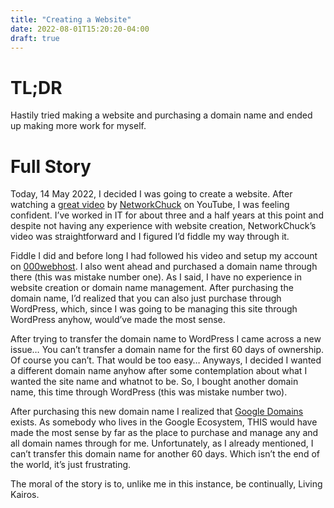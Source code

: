 ```yaml
---
title: "Creating a Website"
date: 2022-08-01T15:20:20-04:00
draft: true
---
```


# TL;DR

Hastily tried making a website and purchasing a domain name and ended up making more work for myself.

# Full Story

Today, 14 May 2022, I decided I was going to create a website. After watching a [great video](https://youtu.be/gwUz3E9AW0w) by [NetworkChuck](https://www.youtube.com/c/NetworkChuck) on YouTube, I was feeling confident. I’ve worked in IT for about three and a half years at this point and despite not having any experience with website creation, NetworkChuck’s video was straightforward and I figured I’d fiddle my way through it.

Fiddle I did and before long I had followed his video and setup my account on [000webhost](https://www.000webhost.com/). I also went ahead and purchased a domain name through there (this was mistake number one). As I said, I have no experience in website creation or domain name management. After purchasing the domain name, I’d realized that you can also just purchase through WordPress, which, since I was going to be managing this site through WordPress anyhow, would’ve made the most sense.

After trying to transfer the domain name to WordPress I came across a new issue… You can’t transfer a domain name for the first 60 days of ownership. Of course you can’t. That would be too easy… Anyways, I decided I wanted a different domain name anyhow after some contemplation about what I wanted the site name and whatnot to be. So, I bought another domain name, this time through WordPress (this was mistake number two).

After purchasing this new domain name I realized that [Google Domains](https://domains.google/) exists. As somebody who lives in the Google Ecosystem, THIS would have made the most sense by far as the place to purchase and manage any and all domain names through for me. Unfortunately, as I already mentioned, I can’t transfer this domain name for another 60 days. Which isn’t the end of the world, it’s just frustrating.

The moral of the story is to, unlike me in this instance, be continually, Living Kairos.
